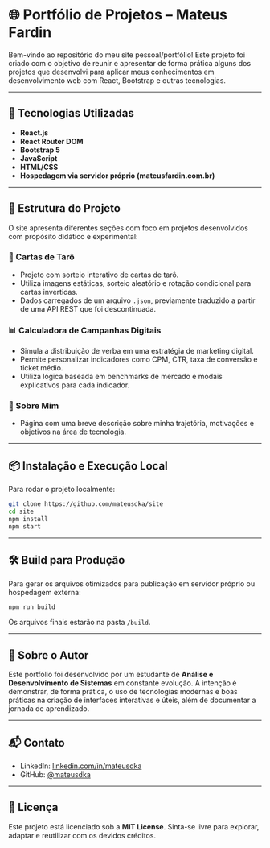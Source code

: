 # 🌐 Portfólio de Projetos – Mateus Fardin

Bem-vindo ao repositório do meu site pessoal/portfólio! Este projeto foi criado com o objetivo de reunir e apresentar de forma prática alguns dos projetos que desenvolvi para aplicar meus conhecimentos em desenvolvimento web com React, Bootstrap e outras tecnologias.

---

## 🚀 Tecnologias Utilizadas

- **React.js**
- **React Router DOM**
- **Bootstrap 5**
- **JavaScript**
- **HTML/CSS**
- **Hospedagem via servidor próprio (mateusfardin.com.br)**

---

## 📁 Estrutura do Projeto

O site apresenta diferentes seções com foco em projetos desenvolvidos com propósito didático e experimental:

### 🔮 Cartas de Tarô
- Projeto com sorteio interativo de cartas de tarô.
- Utiliza imagens estáticas, sorteio aleatório e rotação condicional para cartas invertidas.
- Dados carregados de um arquivo `.json`, previamente traduzido a partir de uma API REST que foi descontinuada.

### 📊 Calculadora de Campanhas Digitais
- Simula a distribuição de verba em uma estratégia de marketing digital.
- Permite personalizar indicadores como CPM, CTR, taxa de conversão e ticket médio.
- Utiliza lógica baseada em benchmarks de mercado e modais explicativos para cada indicador.

### 👤 Sobre Mim
- Página com uma breve descrição sobre minha trajetória, motivações e objetivos na área de tecnologia.

---

## 📦 Instalação e Execução Local

Para rodar o projeto localmente:

```bash
git clone https://github.com/mateusdka/site
cd site
npm install
npm start
```

---

## 🛠️ Build para Produção

Para gerar os arquivos otimizados para publicação em servidor próprio ou hospedagem externa:

```bash
npm run build
```

Os arquivos finais estarão na pasta `/build`.

---

## 🧠 Sobre o Autor

Este portfólio foi desenvolvido por um estudante de **Análise e Desenvolvimento de Sistemas** em constante evolução. A intenção é demonstrar, de forma prática, o uso de tecnologias modernas e boas práticas na criação de interfaces interativas e úteis, além de documentar a jornada de aprendizado.

---

## 📬 Contato

- LinkedIn: [linkedin.com/in/mateusdka](https://www.linkedin.com/in/mateusdka)
- GitHub: [@mateusdka](https://github.com/mateusdka)

---

## 📄 Licença

Este projeto está licenciado sob a **MIT License**. Sinta-se livre para explorar, adaptar e reutilizar com os devidos créditos.
